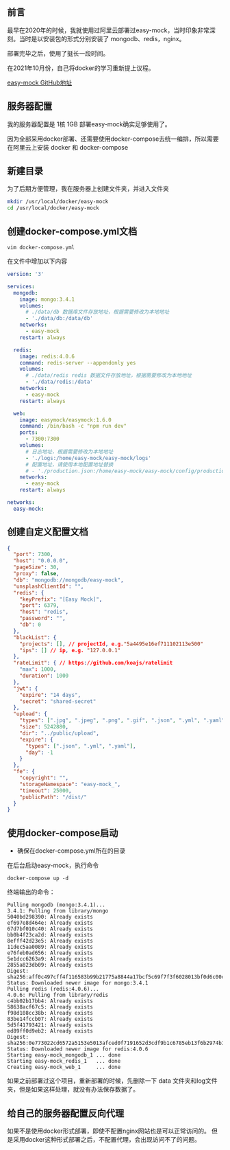 ## 前言

最早在2020年的时候，我就使用过阿里云部署过easy-mock，当时印象非常深刻。当时是以安装包的形式分别安装了 mongodb、redis，nginx。

部署完毕之后，使用了挺长一段时间。

在2021年10月份，自己将docker的学习重新提上议程。

[easy-mock GitHub地址](https://github.com/easy-mock)

## 服务器配置
我的服务器配置是 1核 1GB 部署easy-mock确实足够使用了。

因为全部采用docker部署、还需要使用docker-compose去统一编排，所以需要在阿里云上安装 docker 和 docker-compose

## 新建目录
为了后期方便管理，我在服务器上创建文件夹，并进入文件夹
```bash
mkdir /usr/local/docker/easy-mock
cd /usr/local/docker/easy-mock
```

## 创建docker-compose.yml文档
```shell
vim docker-compose.yml
```
在文件中增加以下内容
```yml
version: '3'

services:
  mongodb:
    image: mongo:3.4.1
    volumes:
      # ./data/db 数据库文件存放地址，根据需要修改为本地地址
      - './data/db:/data/db'
    networks:
      - easy-mock
    restart: always

  redis:
    image: redis:4.0.6
    command: redis-server --appendonly yes
    volumes:
      # ./data/redis redis 数据文件存放地址，根据需要修改为本地地址
      - './data/redis:/data'
    networks:
      - easy-mock
    restart: always

  web:
    image: easymock/easymock:1.6.0
    command: /bin/bash -c "npm run dev"
    ports:
      - 7300:7300
    volumes:
      # 日志地址，根据需要修改为本地地址
      - './logs:/home/easy-mock/easy-mock/logs'
      # 配置地址，请使用本地配置地址替换
      # - './production.json:/home/easy-mock/easy-mock/config/production.json'
    networks:
      - easy-mock
    restart: always

networks:
  easy-mock:
```

## 创建自定义配置文档

```json
{
  "port": 7300,
  "host": "0.0.0.0",
  "pageSize": 30,
  "proxy": false,
  "db": "mongodb://mongodb/easy-mock",
  "unsplashClientId": "",
  "redis": {
    "keyPrefix": "[Easy Mock]",
    "port": 6379,
    "host": "redis",
    "password": "",
    "db": 0
  },
  "blackList": {
    "projects": [], // projectId, e.g."5a4495e16ef711102113e500"
    "ips": [] // ip, e.g. "127.0.0.1"
  },
  "rateLimit": { // https://github.com/koajs/ratelimit
    "max": 1000,
    "duration": 1000
  },
  "jwt": {
    "expire": "14 days",
    "secret": "shared-secret"
  },
  "upload": {
    "types": [".jpg", ".jpeg", ".png", ".gif", ".json", ".yml", ".yaml"],
    "size": 5242880,
    "dir": "../public/upload",
    "expire": {
      "types": [".json", ".yml", ".yaml"],
      "day": -1
    }
  },
  "fe": {
    "copyright": "",
    "storageNamespace": "easy-mock_",
    "timeout": 25000,
    "publicPath": "/dist/"
  }
}
```

## 使用docker-compose启动

- 确保在docker-compose.yml所在的目录

在后台启动easy-mock，执行命令

```shell
docker-compose up -d
```

终端输出的命令：
```shell
Pulling mongodb (mongo:3.4.1)...
3.4.1: Pulling from library/mongo
5040bd298390: Already exists
ef697e8d464e: Already exists
67d7bf010c40: Already exists
bb0b4f23ca2d: Already exists
8efff42d23e5: Already exists
11dec5aa0089: Already exists
e76feb0ad656: Already exists
5e1dcc6263a9: Already exists
2855a823db09: Already exists
Digest: sha256:aff0c497cff4f116583b99b21775a8844a17bcf5c69f7f3f6028013bf0d6c00c
Status: Downloaded newer image for mongo:3.4.1
Pulling redis (redis:4.0.6)...
4.0.6: Pulling from library/redis
c4bb02b17bb4: Already exists
58638acf67c5: Already exists
f98d108cc38b: Already exists
83be14fccb07: Already exists
5d5f41793421: Already exists
ed89ff0d9eb2: Already exists
Digest: sha256:0e773022cd6572a5153e5013afced0f7191652d3cdf9b1c6785eb13f6b2974b1
Status: Downloaded newer image for redis:4.0.6
Starting easy-mock_mongodb_1 ... done
Starting easy-mock_redis_1   ... done
Creating easy-mock_web_1     ... done
```

如果之前部署过这个项目，重新部署的时候，先删除一下 data 文件夹和log文件夹，但是如果这样处理，就没有办法保存数据了。


## 给自己的服务器配置反向代理
如果不是使用docker形式部署，即使不配置nginx网站也是可以正常访问的。
但是采用docker这种形式部署之后，不配置代理，会出现访问不了的问题。


